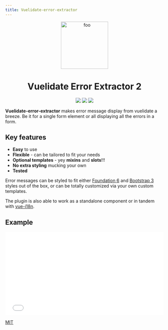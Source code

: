 ```yaml
---
title: Vuelidate-error-extractor
---
```

<p align="center">
<img :src="$withBase('/logo.svg')" width=150 alt="foo">
</p>

<h1 align="center">Vuelidate Error Extractor 2</h1>

<p align="center">
<a href="https://www.npmjs.com/package/vuelidate-error-extractor"> <img src="https://img.shields.io/npm/v/vuelidate-error-extractor.svg"/></a>
<a href="https://vuejs.org/"> <img src="https://img.shields.io/badge/vue-2.x-brightgreen.svg"/></a>
<a href="https://conventionalcommits.org"><img src="https://img.shields.io/badge/Conventional%20Commits-1.0.0-yellow.svg"/></a>
</p>

**Vuelidate-error-extractor** makes error message display from vuelidate a breeze. Be it for a single form element or all displaying all the errors in a form.

## Key features
* **Easy** to use
* **Flexible** - can be tailored to fit your needs
* **Optional templates** - yey **mixins** and **slots**!!!
* **No extra styling** mucking your own
* **Tested**

Error messages can be styled to fit either [Foundation 6](http://foundation.zurb.com/sites/docs/forms.html) and [Bootstrap 3](https://getbootstrap.com/docs/3.3/css/#forms) styles out of the box, or can be totally customized via your own custom templates.

The plugin is also able to work as a standalone component or in tandem with [vue-i18n](https://github.com/kazupon/vue-i18n).

## Example 
<iframe height='265' scrolling='no' title='Vuelidate Error extractor Usage Example' src='//codepen.io/dobromir/embed/zdzqYX/?height=265&theme-id=0&default-tab=html,result&embed-version=2' frameborder='no' allowtransparency='true' allowfullscreen='true' style='width: 100%;'>See the Pen <a href='https://codepen.io/dobromir/pen/zdzqYX/'>Vuelidate Error extractor Usage Example</a> by Dobromir (<a href='https://codepen.io/dobromir'>@dobromir</a>) on <a href='https://codepen.io'>CodePen</a>.
</iframe>

[MIT](http://opensource.org/licenses/MIT)
